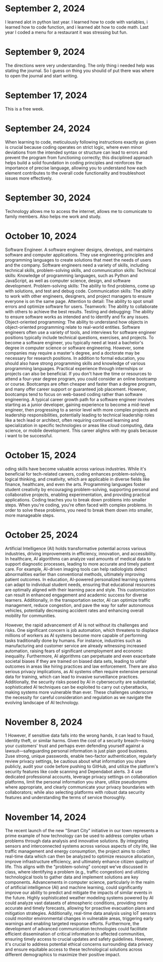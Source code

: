 # September 2, 2024
I learned alot in python last year. I learned how to code with variables, i learned how to code function, and i learned abt how to code math.
Last year I coded a menu for a  restaurant it was stressing but fun.
# September 9, 2024
The directions were very understanding. The only thing i needed help was stating the journal. So I guess on thing you shoulid of put there was where to open the journal and start writing.
# September 17, 2024
This is a free week.
# September 24, 2024
When learning to code, meticulously following instructions exactly as given is crucial because coding operates on strict logic, where even minor deviations from the intended syntax or structure can lead to errors and prevent the program from functioning correctly; this disciplined approach helps build a solid foundation in coding principles and reinforces the importance of precise language, allowing you to understand how each element contributes to the overall code functionality and troubleshoot issues more effectively.
# September 30, 2024
Technology allows me to access the internet, allows me to comunicate to family members. Also helps me work and study.
# October 10, 2024
Software Engineer.
A software engineer designs, develops, and maintains software and computer applications. They use engineering principles and programming languages to create solutions that meet the needs of users and the company. 
Software engineers need a variety of skills, including technical skills, problem-solving skills, and communication skills: 
Technical skills: Knowledge of programming languages, such as Python and JavaScript, as well as computer science, design, and software development. 
Problem-solving skills: The ability to find problems, come up with solutions, and test and debug code. 
Communication skills: The ability to work with other engineers, designers, and project managers to ensure everyone is on the same page. 
Attention to detail: The ability to spot small errors and optimize software for users. 
Teamwork: The ability to collaborate with others to achieve the best results. 
Testing and debugging: The ability to ensure software works as intended and to identify and fix any issues. 
Object-oriented programming: The ability to understand how objects in object-oriented programming relate to real-world entities. 
Software engineers often use a variety of tools, and interviews for software engineer positions typically include technical questions, exercises, and projects. 
To become a software engineer, you typically need at least a bachelor's degree in computer science or software engineering. However, some companies may require a master's degree, and a doctorate may be necessary for research positions. 
In addition to formal education, you should also have strong programming skills and knowledge of various programming languages. Practical experience through internships or projects can also be beneficial. 
If you don't have the time or resources to attend a four-year degree program, you could consider an online bootcamp or course. Bootcamps are often cheaper and faster than a degree program, and many offer career support or guaranteed job placement. However, bootcamps tend to focus on web-based coding rather than software engineering. A typical career growth path for a software engineer involves starting as a junior developer, gaining experience to become a mid-level engineer, then progressing to a senior level with more complex projects and leadership responsibilities, potentially leading to technical leadership roles like a tech lead or architect, often requiring continued learning and specialization in specific technologies or areas like cloud computing, data science, or mobile development. This career alighns with my goals because i want to be successful.
# October 15, 2024
oding skills have become valuable across various industries. While it's beneficial for tech-related careers, coding enhances problem-solving, logical thinking, and creativity, which are applicable in diverse fields like finance, healthcare, and even the arts. Programming languages foster student creativity by encouraging problem-solving, supporting personal and collaborative projects, enabling experimentation, and providing practical applications. Coding teaches you to break down problems into smaller steps. When you're coding, you're often faced with complex problems. In order to solve these problems, you need to break them down into smaller, more manageable steps.
# October 25, 2024
Artificial Intelligence (AI) holds transformative potential across various industries, driving improvements in efficiency, innovation, and accessibility. In healthcare, AI algorithms can analyze vast amounts of medical data to support diagnostic processes, leading to more accurate and timely patient care. For example, AI-driven imaging tools can help radiologists detect abnormalities earlier than conventional methods, ultimately improving patient outcomes. In education, AI-powered personalized learning systems can adapt to individual student needs, ensuring that educational resources are optimally aligned with their learning pace and style. This customization can result in enhanced engagement and academic success for diverse learners. Additionally, in the transportation sector, AI can optimize traffic management, reduce congestion, and pave the way for safer autonomous vehicles, potentially decreasing accident rates and enhancing overall mobility for communities.

However, the rapid advancement of AI is not without its challenges and risks. One significant concern is job automation, which threatens to displace millions of workers as AI systems become more capable of performing tasks traditionally done by humans. For instance, industries such as manufacturing and customer service are already witnessing increased automation, raising fears of significant unemployment and economic inequality. Furthermore, AI algorithms can perpetuate and even exacerbate societal biases if they are trained on biased data sets, leading to unfair outcomes in areas like hiring practices and law enforcement. There are also serious privacy implications, as AI systems often require extensive personal data for training, which can lead to invasive surveillance practices. Additionally, the security risks posed by AI in cybersecurity are substantial; sophisticated AI techniques can be exploited to carry out cyberattacks, making systems more vulnerable than ever. These challenges underscore the necessity for careful consideration and regulation as we navigate the evolving landscape of AI technology.
# November 8, 2024
1 However, if sensitive data falls into the wrong hands, it can lead to fraud, identity theft, or similar harms. Given the cost of a security breach—losing your customers' trust and perhaps even defending yourself against a lawsuit—safeguarding personal information is just plain good business.
2use strong, unique passwords, enable two-factor authentication, regularly review privacy settings, be cautious about what information you share publicly, audit your code before pushing to GitHub, and utilize the platform's security features like code scanning and Dependabot alerts.
3
4 use dedicated professional accounts, leverage privacy settings on collaboration platforms, limit the personal information you share, utilize pseudonyms where appropriate, and clearly communicate your privacy boundaries with collaborators; while also selecting platforms with robust data security features and understanding the terms of service thoroughly.
# November 14, 2024
The recent launch of the new "Smart City" initiative in our town represents a prime example of how technology can be used to address complex urban problems through data analysis and innovative solutions. By integrating sensors and interconnected systems across various aspects of city life, like traffic management and energy consumption, the project aims to collect real-time data which can then be analyzed to optimize resource allocation, improve infrastructure efficiency, and ultimately enhance citizen quality of life. This aligns with the "problem-solving" concept we've discussed in class, where identifying a problem (e.g., traffic congestion) and utilizing technological tools to gather data and implement solutions are key components. Advancements in computer science, particularly in the realm of artificial intelligence (AI) and machine learning, could significantly improve our ability to predict and mitigate the impacts of similar events in the future. Highly sophisticated weather modeling systems powered by AI could analyze vast datasets of atmospheric conditions, providing more accurate and timely forecasts, allowing for proactive evacuation plans and mitigation strategies. Additionally, real-time data analysis using IoT sensors could monitor environmental changes in vulnerable areas, triggering early warnings and enabling targeted response efforts. Furthermore, the development of advanced communication technologies could facilitate efficient dissemination of critical information to affected communities, ensuring timely access to crucial updates and safety guidelines. However, it's crucial to address potential ethical concerns surrounding data privacy and ensure equitable access to these technological solutions across different demographics to maximize their positive impact.
